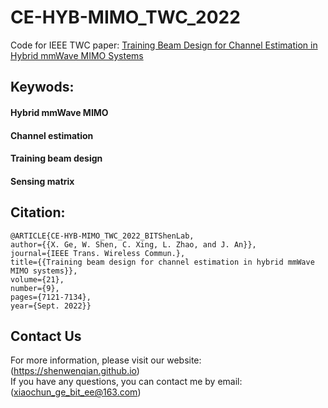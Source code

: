 # CE-HYB-MIMO_TWC_2022

Code for IEEE TWC paper: [Training Beam Design for Channel Estimation in Hybrid mmWave MIMO Systems](https://ieeexplore.ieee.org/document/9730797)

## Keywods:

#### Hybrid mmWave MIMO

#### Channel estimation

#### Training beam design

#### Sensing matrix

## Citation:

```
@ARTICLE{CE-HYB-MIMO_TWC_2022_BITShenLab,
author={{X. Ge, W. Shen, C. Xing, L. Zhao, and J. An}},
journal={IEEE Trans. Wireless Commun.},
title={{Training beam design for channel estimation in hybrid mmWave MIMO systems}},
volume={21},
number={9},
pages={7121-7134},
year={Sept. 2022}}
```

## Contact Us
For more information, please visit our website: (https://shenwenqian.github.io) <br>
If you have any questions, you can contact me by email: (xiaochun_ge_bit_ee@163.com)

